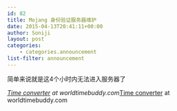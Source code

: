 ```yaml
---
id: 82
title: Mojang 身份验证服务器维护
date: 2015-04-13T20:41:11+00:00
author: Soniji
layout: post
categories: 
    - categories.announcement
list-filter: announcement
---
```

简单来说就是这4个小时内无法进入服务器了
  
<span class="wtb-ew-v1" style="width: 100%; display:inline-block; overflow-y: auto;"><script src="https://www.worldtimebuddy.com/event_widget.js?h=12&md=4/14/2015&mt=8.00&ml=4.00&sts=0&sln=0&wt=ew-ltc"></script><i><a target="_blank" href="https://www.worldtimebuddy.com/">Time converter</a> at worldtimebuddy.com</i><noscript><a href="https://www.worldtimebuddy.com/">Time converter</a> at worldtimebuddy.com</noscript><script>window[wtb_event_widgets.pop()].init()</script></span>